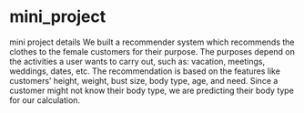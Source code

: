 # mini_project
mini project details 
We built a recommender system which recommends the clothes to the female customers for their purpose.
The  purposes depend on the activities a user wants to carry out, such as: vacation, meetings, weddings, dates, etc. 
The recommendation is based on the features like customers’ height, weight, bust size, body type, age, and need.
Since a customer might not know their body type, we are predicting their body type for our calculation. 


